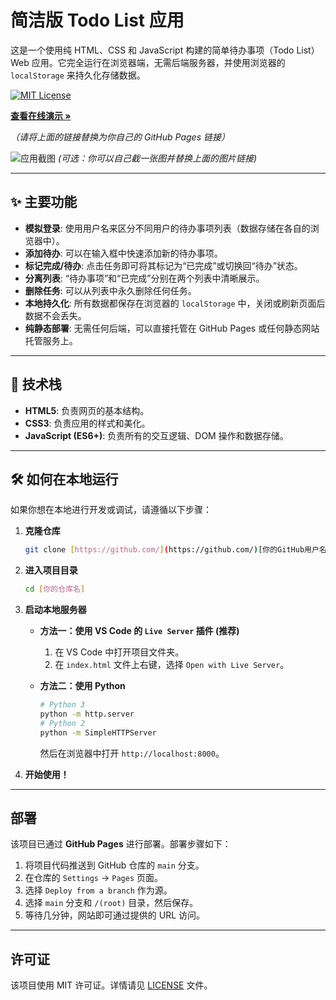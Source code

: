 # 简洁版 Todo List 应用

这是一个使用纯 HTML、CSS 和 JavaScript 构建的简单待办事项（Todo List）Web 应用。它完全运行在浏览器端，无需后端服务器，并使用浏览器的 `localStorage` 来持久化存储数据。

[![MIT License](https://img.shields.io/badge/License-MIT-green.svg)](https://choosealicense.com/licenses/mit/)

**[查看在线演示 &raquo;](https://otvq.github.io/todo-list/)**

*（请将上面的链接替换为你自己的 GitHub Pages 链接）*

![应用截图](https://i.imgur.com/rS2XgW8.png)
*(可选：你可以自己截一张图并替换上面的图片链接)*

---

## ✨ 主要功能

* **模拟登录**: 使用用户名来区分不同用户的待办事项列表（数据存储在各自的浏览器中）。
* **添加待办**: 可以在输入框中快速添加新的待办事项。
* **标记完成/待办**: 点击任务即可将其标记为“已完成”或切换回“待办”状态。
* **分离列表**: “待办事项”和“已完成”分别在两个列表中清晰展示。
* **删除任务**: 可以从列表中永久删除任何任务。
* **本地持久化**: 所有数据都保存在浏览器的 `localStorage` 中，关闭或刷新页面后数据不会丢失。
* **纯静态部署**: 无需任何后端，可以直接托管在 GitHub Pages 或任何静态网站托管服务上。

---

## 🚀 技术栈

* **HTML5**: 负责网页的基本结构。
* **CSS3**: 负责应用的样式和美化。
* **JavaScript (ES6+)**: 负责所有的交互逻辑、DOM 操作和数据存储。

---

## 🛠️ 如何在本地运行

如果你想在本地进行开发或调试，请遵循以下步骤：

1.  **克隆仓库**
    ```bash
    git clone [https://github.com/](https://github.com/)[你的GitHub用户名]/[你的仓库名].git
    ```

2.  **进入项目目录**
    ```bash
    cd [你的仓库名]
    ```

3.  **启动本地服务器**

    * **方法一：使用 VS Code 的 `Live Server` 插件 (推荐)**
        1.  在 VS Code 中打开项目文件夹。
        2.  在 `index.html` 文件上右键，选择 `Open with Live Server`。

    * **方法二：使用 Python**
        ```bash
        # Python 3
        python -m http.server
        # Python 2
        python -m SimpleHTTPServer
        ```
        然后在浏览器中打开 `http://localhost:8000`。

4.  **开始使用！**

---

## 部署

该项目已通过 **GitHub Pages** 进行部署。部署步骤如下：

1.  将项目代码推送到 GitHub 仓库的 `main` 分支。
2.  在仓库的 `Settings` -> `Pages` 页面。
3.  选择 `Deploy from a branch` 作为源。
4.  选择 `main` 分支和 `/(root)` 目录，然后保存。
5.  等待几分钟，网站即可通过提供的 URL 访问。

---

## 许可证

该项目使用 MIT 许可证。详情请见 [LICENSE](LICENSE) 文件。
